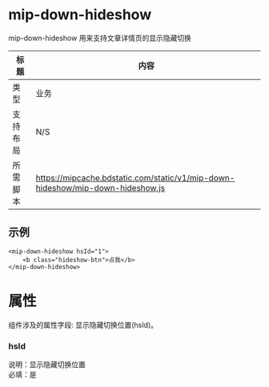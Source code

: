 # mip-down-hideshow

mip-down-hideshow 用来支持文章详情页的显示隐藏切换

标题|内容
----|----
类型|业务
支持布局|N/S
所需脚本|https://mipcache.bdstatic.com/static/v1/mip-down-hideshow/mip-down-hideshow.js

## 示例

```
<mip-down-hideshow hsId="1">
    <b class="hideshow-btn">点我</b>
</mip-down-hideshow>
```

# 属性

组件涉及的属性字段: 显示隐藏切换位置(hsId)。

### hsId

说明：显示隐藏切换位置   
必填：是  


